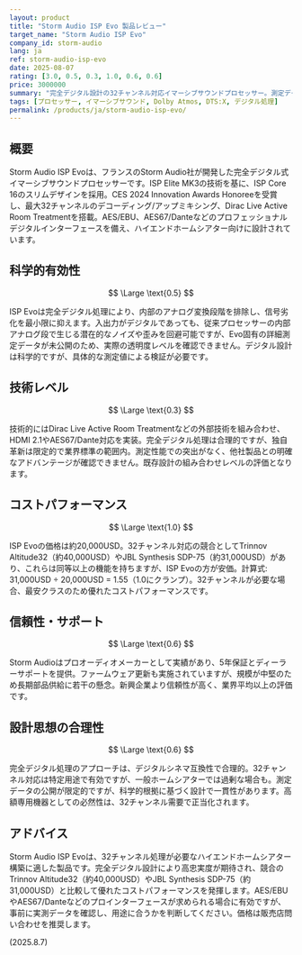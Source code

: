 ```yaml
---
layout: product
title: "Storm Audio ISP Evo 製品レビュー"
target_name: "Storm Audio ISP Evo"
company_id: storm-audio
lang: ja
ref: storm-audio-isp-evo
date: 2025-08-07
rating: [3.0, 0.5, 0.3, 1.0, 0.6, 0.6]
price: 3000000
summary: "完全デジタル設計の32チャンネル対応イマーシブサウンドプロセッサー。測定データが限定的ながら、デジタル処理による高忠実度が期待され、32チャンネルが必要な用途で競合より優れたコストパフォーマンスを発揮。"
tags: [プロセッサー, イマーシブサウンド, Dolby Atmos, DTS:X, デジタル処理]
permalink: /products/ja/storm-audio-isp-evo/
---
```


## 概要

Storm Audio ISP Evoは、フランスのStorm Audio社が開発した完全デジタル式イマーシブサウンドプロセッサーです。ISP Elite MK3の技術を基に、ISP Core 16のスリムデザインを採用。CES 2024 Innovation Awards Honoreeを受賞し、最大32チャンネルのデコーディング/アップミキシング、Dirac Live Active Room Treatmentを搭載。AES/EBU、AES67/Danteなどのプロフェッショナルデジタルインターフェースを備え、ハイエンドホームシアター向けに設計されています。

## 科学的有効性

$$ \Large \text{0.5} $$

ISP Evoは完全デジタル処理により、内部のアナログ変換段階を排除し、信号劣化を最小限に抑えます。入出力がデジタルであっても、従来プロセッサーの内部アナログ段で生じる潜在的なノイズや歪みを回避可能ですが、Evo固有の詳細測定データが未公開のため、実際の透明度レベルを確認できません。デジタル設計は科学的ですが、具体的な測定値による検証が必要です。

## 技術レベル

$$ \Large \text{0.3} $$

技術的にはDirac Live Active Room Treatmentなどの外部技術を組み合わせ、HDMI 2.1やAES67/Dante対応を実装。完全デジタル処理は合理的ですが、独自革新は限定的で業界標準の範囲内。測定性能での突出がなく、他社製品との明確なアドバンテージが確認できません。既存設計の組み合わせレベルの評価となります。

## コストパフォーマンス

$$ \Large \text{1.0} $$

ISP Evoの価格は約20,000USD。32チャンネル対応の競合としてTrinnov Altitude32（約40,000USD）やJBL Synthesis SDP-75（約31,000USD）があり、これらは同等以上の機能を持ちますが、ISP Evoの方が安価。計算式: 31,000USD ÷ 20,000USD = 1.55（1.0にクランプ）。32チャンネルが必要な場合、最安クラスのため優れたコストパフォーマンスです。

## 信頼性・サポート

$$ \Large \text{0.6} $$

Storm Audioはプロオーディオメーカーとして実績があり、5年保証とディーラーサポートを提供。ファームウェア更新も実施されていますが、規模が中堅のため長期部品供給に若干の懸念。新興企業より信頼性が高く、業界平均以上の評価です。

## 設計思想の合理性

$$ \Large \text{0.6} $$

完全デジタル処理のアプローチは、デジタルシネマ互換性で合理的。32チャンネル対応は特定用途で有効ですが、一般ホームシアターでは過剰な場合も。測定データの公開が限定的ですが、科学的根拠に基づく設計で一貫性があります。高額専用機器としての必然性は、32チャンネル需要で正当化されます。

## アドバイス

Storm Audio ISP Evoは、32チャンネル処理が必要なハイエンドホームシアター構築に適した製品です。完全デジタル設計により高忠実度が期待され、競合のTrinnov Altitude32（約40,000USD）やJBL Synthesis SDP-75（約31,000USD）と比較して優れたコストパフォーマンスを発揮します。AES/EBUやAES67/Danteなどのプロインターフェースが求められる場合に有効ですが、事前に実測データを確認し、用途に合うかを判断してください。価格は販売店問い合わせを推奨します。

(2025.8.7)
